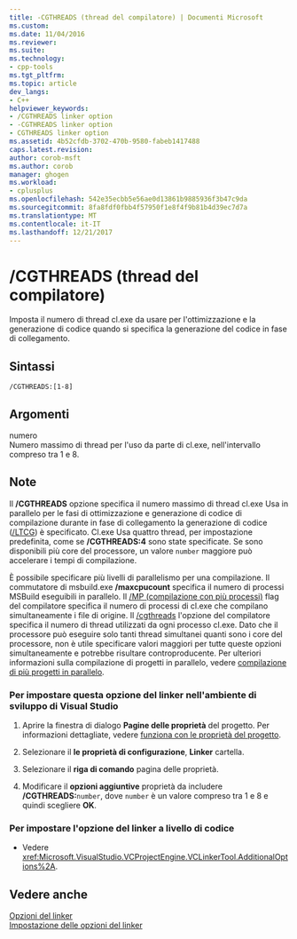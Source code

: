 ```yaml
---
title: -CGTHREADS (thread del compilatore) | Documenti Microsoft
ms.custom: 
ms.date: 11/04/2016
ms.reviewer: 
ms.suite: 
ms.technology:
- cpp-tools
ms.tgt_pltfrm: 
ms.topic: article
dev_langs:
- C++
helpviewer_keywords:
- /CGTHREADS linker option
- -CGTHREADS linker option
- CGTHREADS linker option
ms.assetid: 4b52cfdb-3702-470b-9580-fabeb1417488
caps.latest.revision: 
author: corob-msft
ms.author: corob
manager: ghogen
ms.workload:
- cplusplus
ms.openlocfilehash: 542e35ecbb5e56ae0d13861b9885936f3b47c9da
ms.sourcegitcommit: 8fa8fdf0fbb4f57950f1e8f4f9b81b4d39ec7d7a
ms.translationtype: MT
ms.contentlocale: it-IT
ms.lasthandoff: 12/21/2017
---
```

# <a name="cgthreads-compiler-threads"></a>/CGTHREADS (thread del compilatore)
Imposta il numero di thread cl.exe da usare per l'ottimizzazione e la generazione di codice quando si specifica la generazione del codice in fase di collegamento.  
  
## <a name="syntax"></a>Sintassi  
  
```  
/CGTHREADS:[1-8]  
```  
  
## <a name="arguments"></a>Argomenti  
 numero  
 Numero massimo di thread per l'uso da parte di cl.exe, nell'intervallo compreso tra 1 e 8.  
  
## <a name="remarks"></a>Note  
 Il **/CGTHREADS** opzione specifica il numero massimo di thread cl.exe Usa in parallelo per le fasi di ottimizzazione e generazione di codice di compilazione durante in fase di collegamento la generazione di codice ([/LTCG](../../build/reference/ltcg-link-time-code-generation.md)) è specificato. Cl.exe Usa quattro thread, per impostazione predefinita, come se **/CGTHREADS:4** sono state specificate. Se sono disponibili più core del processore, un valore `number` maggiore può accelerare i tempi di compilazione.  
  
 È possibile specificare più livelli di parallelismo per una compilazione. Il commutatore di msbuild.exe **/maxcpucount** specifica il numero di processi MSBuild eseguibili in parallelo. Il [/MP (compilazione con più processi)](../../build/reference/mp-build-with-multiple-processes.md) flag del compilatore specifica il numero di processi di cl.exe che compilano simultaneamente i file di origine. Il [/cgthreads](../../build/reference/cgthreads-code-generation-threads.md) l'opzione del compilatore specifica il numero di thread utilizzati da ogni processo cl.exe. Dato che il processore può eseguire solo tanti thread simultanei quanti sono i core del processore, non è utile specificare valori maggiori per tutte queste opzioni simultaneamente e potrebbe risultare controproducente. Per ulteriori informazioni sulla compilazione di progetti in parallelo, vedere [compilazione di più progetti in parallelo](/visualstudio/msbuild/building-multiple-projects-in-parallel-with-msbuild).  
  
### <a name="to-set-this-linker-option-in-the-visual-studio-development-environment"></a>Per impostare questa opzione del linker nell'ambiente di sviluppo di Visual Studio  
  
1.  Aprire la finestra di dialogo **Pagine delle proprietà** del progetto. Per informazioni dettagliate, vedere [funziona con le proprietà del progetto](../../ide/working-with-project-properties.md).  
  
2.  Selezionare il **le proprietà di configurazione**, **Linker** cartella.  
  
3.  Selezionare il **riga di comando** pagina delle proprietà.  
  
4.  Modificare il **opzioni aggiuntive** proprietà da includere **/CGTHREADS:**`number`, dove `number` è un valore compreso tra 1 e 8 e quindi scegliere **OK**.  
  
### <a name="to-set-this-linker-option-programmatically"></a>Per impostare l'opzione del linker a livello di codice  
  
-   Vedere <xref:Microsoft.VisualStudio.VCProjectEngine.VCLinkerTool.AdditionalOptions%2A>.  
  
## <a name="see-also"></a>Vedere anche  
 [Opzioni del linker](../../build/reference/linker-options.md)   
 [Impostazione delle opzioni del linker](../../build/reference/setting-linker-options.md)